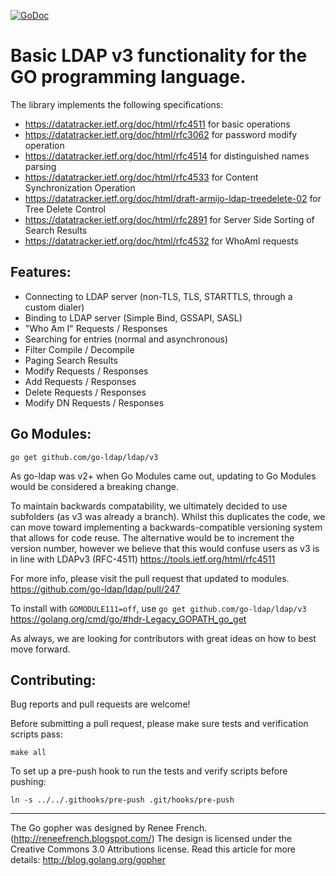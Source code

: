 [![GoDoc](https://godoc.org/github.com/go-ldap/ldap?status.svg)](https://godoc.org/github.com/go-ldap/ldap)

# Basic LDAP v3 functionality for the GO programming language.

The library implements the following specifications:
 - https://datatracker.ietf.org/doc/html/rfc4511 for basic operations
 - https://datatracker.ietf.org/doc/html/rfc3062 for password modify operation
 - https://datatracker.ietf.org/doc/html/rfc4514 for distinguished names parsing
 - https://datatracker.ietf.org/doc/html/rfc4533 for Content Synchronization Operation
 - https://datatracker.ietf.org/doc/html/draft-armijo-ldap-treedelete-02 for Tree Delete Control
 - https://datatracker.ietf.org/doc/html/rfc2891 for Server Side Sorting of Search Results
 - https://datatracker.ietf.org/doc/html/rfc4532 for WhoAmI requests

## Features:

 - Connecting to LDAP server (non-TLS, TLS, STARTTLS, through a custom dialer)
 - Binding to LDAP server (Simple Bind, GSSAPI, SASL)
 - "Who Am I" Requests / Responses
 - Searching for entries (normal and asynchronous)
 - Filter Compile / Decompile
 - Paging Search Results
 - Modify Requests / Responses
 - Add Requests / Responses
 - Delete Requests / Responses
 - Modify DN Requests / Responses

## Go Modules:

`go get github.com/go-ldap/ldap/v3`

As go-ldap was v2+ when Go Modules came out, updating to Go Modules would be considered a breaking change.

To maintain backwards compatability, we ultimately decided to use subfolders (as v3 was already a branch).
Whilst this duplicates the code, we can move toward implementing a backwards-compatible versioning system that allows for code reuse.
The alternative would be to increment the version number, however we believe that this would confuse users as v3 is in line with LDAPv3 (RFC-4511)
https://tools.ietf.org/html/rfc4511


For more info, please visit the pull request that updated to modules.
https://github.com/go-ldap/ldap/pull/247

To install with `GOMODULE111=off`, use `go get github.com/go-ldap/ldap/v3`
https://golang.org/cmd/go/#hdr-Legacy_GOPATH_go_get

As always, we are looking for contributors with great ideas on how to best move forward.


## Contributing:

Bug reports and pull requests are welcome!

Before submitting a pull request, please make sure tests and verification scripts pass:
```
make all
```

To set up a pre-push hook to run the tests and verify scripts before pushing:
```
ln -s ../../.githooks/pre-push .git/hooks/pre-push
```

---
The Go gopher was designed by Renee French. (http://reneefrench.blogspot.com/)
The design is licensed under the Creative Commons 3.0 Attributions license.
Read this article for more details: http://blog.golang.org/gopher
